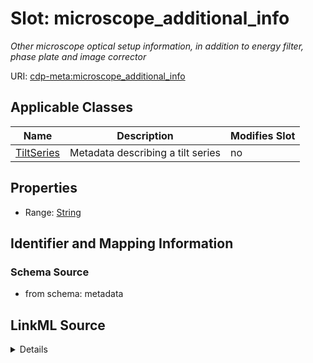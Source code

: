 # Slot: microscope_additional_info


_Other microscope optical setup information, in addition to energy filter, phase plate and image corrector_



URI: [cdp-meta:microscope_additional_info](metadatamicroscope_additional_info)



<!-- no inheritance hierarchy -->




## Applicable Classes

| Name | Description | Modifies Slot |
| --- | --- | --- |
[TiltSeries](TiltSeries.md) | Metadata describing a tilt series |  no  |







## Properties

* Range: [String](String.md)





## Identifier and Mapping Information







### Schema Source


* from schema: metadata




## LinkML Source

<details>
```yaml
name: microscope_additional_info
description: Other microscope optical setup information, in addition to energy filter,
  phase plate and image corrector
from_schema: metadata
exact_mappings:
- cdp-common:tiltseries_microscope_additional_info
rank: 1000
alias: microscope_additional_info
owner: TiltSeries
domain_of:
- TiltSeries
range: string
inlined: true
inlined_as_list: true

```
</details>
